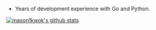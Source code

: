 * Years of development experience with Go and Python.

[![mason1kwok's github stats](https://github-readme-stats.vercel.app/api?username=mason1kwok)](https://github.com/mason1kwok)
